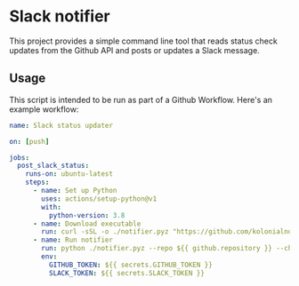 # Slack notifier

This project provides a simple command line tool that reads status check updates
from the Github API and posts or updates a Slack message.

## Usage

This script is intended to be run as part of a Github Workflow. Here's an example
workflow:

```yaml
name: Slack status updater

on: [push]

jobs:
  post_slack_status:
    runs-on: ubuntu-latest
    steps:
      - name: Set up Python
        uses: actions/setup-python@v1
        with:
          python-version: 3.8
      - name: Download executable
        run: curl -sSL -o ./notifier.pyz "https://github.com/kolonialno/slack-notifier/releases/download/v1.0.0/notifier"
      - name: Run notifier
        run: python ./notifier.pyz --repo ${{ github.repository }} --channel "#my-slack-channel" --commit ${{ github.sha }}
        env:
          GITHUB_TOKEN: ${{ secrets.GITHUB_TOKEN }}
          SLACK_TOKEN: ${{ secrets.SLACK_TOKEN }}
```
